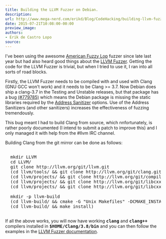 ```yaml
---
title: Building the LLVM Fuzzer on Debian.
description:
url: http://www.mega-nerd.com/erikd/Blog/CodeHacking/building-llvm-fuzzer.html
date: 2015-07-21T10:08:00-00:00
preview_image:
authors:
- Erik de Castro Lopo
source:
---
```




<p>
I've been using the awesome
	<a href="http://lcamtuf.coredump.cx/afl/">American Fuzzy Lop</a>
fuzzer since late last year but had also heard good things about the
	<a href="http://llvm.org/docs/LibFuzzer.html">LLVM Fuzzer</a>.
Getting the code for the LLVM Fuzzer is trivial, but when I tried to use it, I
ran into all sorts of road blocks.
</p>

<p>
Firstly, the LLVM Fuzzer needs to be compiled with and used with Clang (GNU GCC
won't work) and it needs to be Clang &gt;= 3.7.
Now Debian does ship a clang-3.7 in the Testing and Unstable releases, but that
package has a bug
	<a href="https://bugs.debian.org/cgi-bin/bugreport.cgi?bug=779785">(#779785)</a>
which means the Debian package is missing the static libraries required by the
	<a href="http://clang.llvm.org/docs/AddressSanitizer.html">Address Sanitizer</a>
options.
Use of the Address Sanitizers (and other sanitizers) increases the effectiveness
of fuzzing tremendously.
</p>

<p>
This bug meant I had to build Clang from source, which nnfortunately, is rather
poorly documented (I intend to submit a patch to improve this) and I only
managed it with help from the #llvm IRC channel.
</p>

<p>
Building Clang from the git mirror can be done as follows:
</p>

<pre class="code">

  mkdir LLVM
  cd LLVM/
  git clone http://llvm.org/git/llvm.git
  (cd llvm/tools/ &amp;&amp; git clone http://llvm.org/git/clang.git)
  (cd llvm/projects/ &amp;&amp; git clone http://llvm.org/git/compiler-rt.git)
  (cd llvm/projects/ &amp;&amp; git clone http://llvm.org/git/libcxx.git)
  (cd llvm/projects/ &amp;&amp; git clone http://llvm.org/git/libcxxabi)

  mkdir -p llvm-build
  (cd llvm-build/ &amp;&amp; cmake -G &quot;Unix Makefiles&quot; -DCMAKE_INSTALL_PREFIX=$(HOME)/Clang/3.8 ../llvm)
  (cd llvm-build/ &amp;&amp; make install)

</pre>

<p>
If all the above works, you will now have working <b><tt>clang</tt></b> and
<b><tt>clang++</tt></b> compilers installed in <b><tt>$HOME/Clang/3.8/bin</tt></b>
and you can then follow the examples in the
	<a href="http://llvm.org/docs/LibFuzzer.html">LLVM Fuzzer documentation</a>.
</p>


